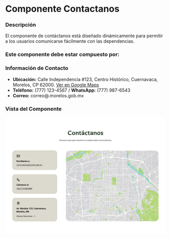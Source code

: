 # Componente Contactanos

### Descripción 

El componente de contáctanos está diseñado dinámicamente para permitir a los usuarios comunicarse fácilmente con las dependencias. 

### Este componente debe estar compuesto por:

### Información de Contacto

- **Ubicación:** Calle Independencia #123, Centro Histórico, Cuernavaca, Morelos, CP 62000. [Ver en Google Maps](#)
- **Teléfono:** (777) 123-4567 / **WhatsApp:** (777) 987-6543
- **Correo:** correo@.morelos.gob.mx

### Vista del Componente
![](img/22.jpg)